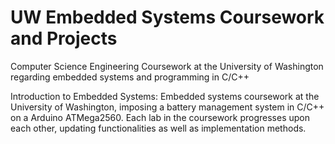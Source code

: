 # UW Embedded Systems Coursework and Projects
Computer Science Engineering Coursework at the University of Washington regarding embedded systems and programming in C/C++



Introduction to Embedded Systems:
Embedded systems coursework at the University of Washington, imposing a battery management system in C/C++ on a Arduino ATMega2560.
Each lab in the coursework progresses upon each other, updating functionalities as well as implementation methods.
